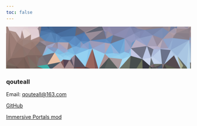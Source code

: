 ```yaml
---
toc: false
---
```


![](/images/headerImage.png)


### qouteall

Email: qouteall@163.com

[GitHub](https://github.com/qouteall)

[Immersive Portals mod](https://qouteall.fun/immptl/)

